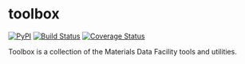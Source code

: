 # toolbox

[![PyPI](https://img.shields.io/pypi/v/mdf_toolbox.svg)](https://pypi.python.org/pypi/mdf-toolbox) [![Build Status](https://travis-ci.org/materials-data-facility/toolbox.svg?branch=master)](https://travis-ci.org/materials-data-facility/toolbox) [![Coverage Status](https://coveralls.io/repos/github/materials-data-facility/toolbox/badge.svg?branch=master)](https://coveralls.io/github/materials-data-facility/toolbox?branch=master)


Toolbox is a collection of the Materials Data Facility tools and utilities.
